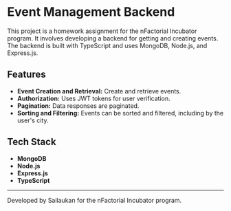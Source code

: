 # Event Management Backend

This project is a homework assignment for the nFactorial Incubator program. It involves developing a backend for getting and creating events. The backend is built with TypeScript and uses MongoDB, Node.js, and Express.js.

## Features

- **Event Creation and Retrieval:** Create and retrieve events.
- **Authorization:** Uses JWT tokens for user verification.
- **Pagination:** Data responses are paginated.
- **Sorting and Filtering:** Events can be sorted and filtered, including by the user's city.

## Tech Stack

- **MongoDB**
- **Node.js**
- **Express.js**
- **TypeScript**

---

Developed by Sailaukan for the nFactorial Incubator program.
